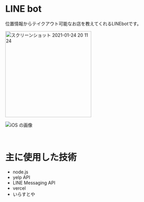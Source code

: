# LINE bot

位置情報からテイクアウト可能なお店を教えてくれるLINEbotです。

<img width="270" alt="スクリーンショット 2021-01-24 20 11 24" src="https://user-images.githubusercontent.com/45593212/105628485-96936900-5e80-11eb-8117-181b727097b5.png">


![iOS の画像](https://user-images.githubusercontent.com/45593212/105713475-8e116000-5f5e-11eb-81d7-d164d1b4e655.png)

<br>

# 主に使用した技術
- node.js
- yelp API
- LINE Messaging API
- vercel
- いらすとや